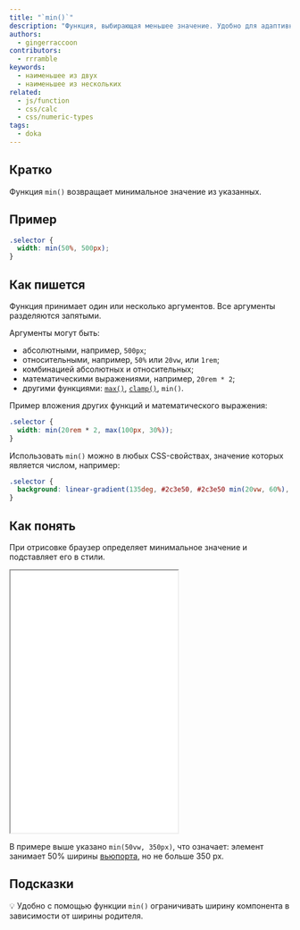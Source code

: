 ```yaml
---
title: "`min()`"
description: "Функция, выбирающая меньшее значение. Удобно для адаптивной вёрстки и не только!"
authors:
  - gingerraccoon
contributors:
  - rrramble
keywords:
  - наименьшее из двух
  - наименьшее из нескольких
related:
  - js/function
  - css/calc
  - css/numeric-types
tags:
  - doka
---
```


## Кратко

Функция `min()` возвращает минимальное значение из указанных.

## Пример

```css
.selector {
  width: min(50%, 500px);
}
```

## Как пишется

Функция принимает один или несколько аргументов. Все аргументы разделяются запятыми.

Аргументы могут быть:

- абсолютными, например, `500px`;
- относительными, например, `50%` или `20vw`, или `1rem`;
- комбинацией абсолютных и относительных;
- математическими выражениями, например, `20rem * 2`;
- другими функциями: [`max()`](/css/max/), [`clamp()`](/css/clamp/), `min()`.

Пример вложения других функций и математического выражения:

```css
.selector {
  width: min(20rem * 2, max(100px, 30%));
}
```

Использовать `min()` можно в любых CSS-свойствах, значение которых является числом, например:

```css
.selector {
  background: linear-gradient(135deg, #2c3e50, #2c3e50 min(20vw, 60%), #3498db);
}
```

## Как понять

При отрисовке браузер определяет минимальное значение и подставляет его в стили.

<iframe title="Работа функции min()" src="demos/view/index.html" height="470"></iframe>

В примере выше указано `min(50vw, 350px)`, что означает: элемент занимает 50% ширины [вьюпорта](/css/vw-vh/#vw), но не больше 350 px.

## Подсказки

💡 Удобно с помощью функции `min()` ограничивать ширину компонента в зависимости от ширины родителя.
